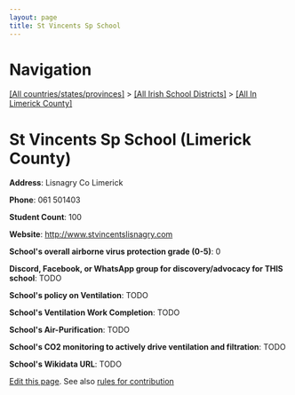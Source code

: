 ```yaml
---
layout: page
title: St Vincents Sp School
---
```

# Navigation

[[All countries/states/provinces]](../../..) > [[All Irish School Districts]](../..) > [[All In Limerick County]](..)

# St Vincents Sp School (Limerick County)

**Address**: Lisnagry Co Limerick

**Phone**: 061 501403

**Student Count**: 100

**Website**: <http://www.stvincentslisnagry.com>

**School's overall airborne virus protection grade (0-5)**: 0

**Discord, Facebook, or WhatsApp group for discovery/advocacy for THIS school**: TODO

**School's policy on Ventilation**: TODO

**School's Ventilation Work Completion**: TODO

**School's Air-Purification**: TODO

**School's CO2 monitoring to actively drive ventilation and filtration**: TODO

**School's Wikidata URL**: TODO


[Edit this page](https://github.com/ventilate-schools/Ireland/edit/main/./Limerick_County/St_Vincents_Sp_School.md). See also [rules for contribution](../../../contribution-rules/)